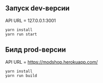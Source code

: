 ## Запуск dev-версии

API URL = 127.0.0.1:3001 

```
yarn install
yarn run start
```

## Билд prod-версии

API URL = https://modshop.herokuapp.com/ 

```
yarn install
yarn run build
```
